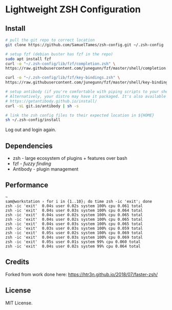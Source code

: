 # Lightweight ZSH Configuration

## Install

```sh
# pull the git repo to correct location
git clone https://github.com/SamuelTames/zsh-config.git ~/.zsh-config

# setup fzf (debian buster has fzf in the repo)
sudo apt install fzf
curl -o "~/.zsh-config/lib/fzf/completion.zsh" \
https://raw.githubusercontent.com/junegunn/fzf/master/shell/completion.zsh

curl -o "~/.zsh-config/lib/fzf/key-bindings.zsh" \
https://raw.githubusercontent.com/junegunn/fzf/master/shell/key-bindings.zsh

# setup antibody (if you're comfortable with piping scripts to your shell.)
# Alternatively, your distro may have it packaged. It's also available as a snap.
# https://getantibody.github.io/install/
curl -sL git.io/antibody | sh -s

# link the zsh config files to their expected location in ${HOME}
sh ~/.zsh-config/install
```
Log out and login again.

## Dependencies

* zsh - large ecosystem of plugins + features over bash
* fzf - _fuzzy finding_
* Antibody - plugin management

## Performance

```
~
sam@workstation › for i in {1..10}; do time zsh -ic 'exit'; done               
zsh -ic 'exit'  0.04s user 0.02s system 100% cpu 0.061 total
zsh -ic 'exit'  0.04s user 0.03s system 100% cpu 0.064 total
zsh -ic 'exit'  0.04s user 0.02s system 100% cpu 0.065 total
zsh -ic 'exit'  0.04s user 0.02s system 100% cpu 0.065 total
zsh -ic 'exit'  0.04s user 0.03s system 100% cpu 0.065 total
zsh -ic 'exit'  0.03s user 0.03s system 100% cpu 0.059 total
zsh -ic 'exit'  0.05s user 0.02s system 100% cpu 0.069 total
zsh -ic 'exit'  0.04s user 0.03s system 100% cpu 0.069 total
zsh -ic 'exit'  0.05s user 0.01s system 99% cpu 0.060 total
zsh -ic 'exit'  0.04s user 0.02s system 99% cpu 0.064 total
```

## Credits

Forked from work done here: https://htr3n.github.io/2018/07/faster-zsh/

## License

MIT License.
